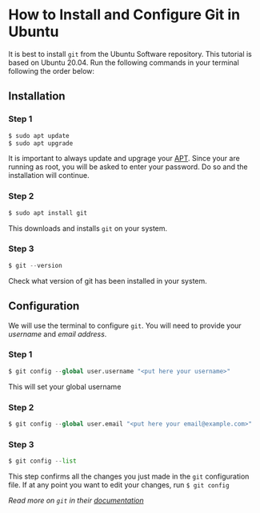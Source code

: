 # How to Install and Configure Git in Ubuntu

It is best to install `git` from the Ubuntu Software repository. This tutorial is based on Ubuntu 20.04. Run the following commands in your terminal following the order below:
<br>

## Installation

### Step 1

```python
$ sudo apt update
$ sudo apt upgrade
```
It is important to always update and upgrage your [APT](https://guide.ubuntu-fr.org/server/apt.html#:~:text=The%20apt%20command%20is%20a,upgrading%20the%20entire%20Ubuntu%20system.). Since your are running as root, you will be asked to enter your password. Do so and the installation will continue.


### Step 2
```python
$ sudo apt install git
```
This downloads and installs `git` on your system.

### Step 3
```python
$ git --version
```
Check what version of git has been installed in your system.
<br>

## Configuration

We will use the terminal to configure `git`. You will need to provide your _username_ and _email address_.


### Step 1
```python
$ git config --global user.username "<put here your username>"
```
This will set your global username

### Step 2
```python
$ git config --global user.email "<put here your email@example.com>"
```

### Step 3
```python
$ git config --list
```
This step confirms all the changes you just made in the `git` configuration file. If at any point you want to edit your changes, run `$ git config`

_Read more on `git` in their [documentation](https://git-scm.com/)_